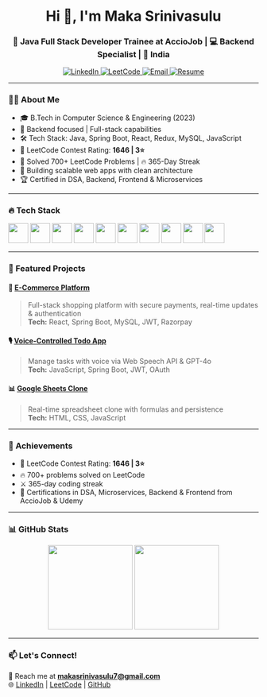 <h1 align="center">Hi 👋, I'm Maka Srinivasulu</h1>
<h3 align="center">🚀 Java Full Stack Developer Trainee at AccioJob | 💻 Backend Specialist | 📍 India</h3>

<p align="center">
  <a href="https://www.linkedin.com/in/maka-srinivasulu-7abaa8244/">
    <img src="https://img.shields.io/badge/LinkedIn-blue?style=flat&logo=linkedin&labelColor=blue" alt="LinkedIn" />
  </a>
  <a href="https://leetcode.com/u/SrinuMaka/">
    <img src="https://img.shields.io/badge/LeetCode-orange?style=flat&logo=leetcode&labelColor=black" alt="LeetCode" />
  </a>
  <a href="mailto:makasrinivasulu7@gmail.com">
    <img src="https://img.shields.io/badge/Gmail-red?style=flat&logo=gmail&labelColor=red" alt="Email" />
  </a>
  <a href="https://drive.google.com/file/d/16XV1ypjkKjVKx5Q-Gf1WTfI5U2M7Jj33/view?usp=sharing">
    <img src="https://img.shields.io/badge/Resume-blue?style=flat&logo=google-drive&logoColor=white" alt="Resume" />
  </a>
</p>

---

### 🧑‍💻 About Me
- 🎓 B.Tech in Computer Science & Engineering (2023)  
- 🧠 Backend focused | Full-stack capabilities  
- 🛠️ Tech Stack: Java, Spring Boot, React, Redux, MySQL, JavaScript  
- 💪 LeetCode Contest Rating: **1646 | 3⭐**  
- 🧩 Solved 700+ LeetCode Problems | 🔥 365-Day Streak  
- 🚧 Building scalable web apps with clean architecture  
- 🏆 Certified in DSA, Backend, Frontend & Microservices

---

### 🔥 Tech Stack

<p align="left">
  <img src="https://cdn.jsdelivr.net/gh/devicons/devicon/icons/java/java-original.svg" width="40" />
  <img src="https://cdn.jsdelivr.net/gh/devicons/devicon/icons/spring/spring-original.svg" width="40" />
  <img src="https://cdn.jsdelivr.net/gh/devicons/devicon/icons/react/react-original.svg" width="40" />
  <img src="https://cdn.jsdelivr.net/gh/devicons/devicon/icons/redux/redux-original.svg" width="40" />
  <img src="https://cdn.jsdelivr.net/gh/devicons/devicon/icons/javascript/javascript-original.svg" width="40" />
  <img src="https://cdn.jsdelivr.net/gh/devicons/devicon/icons/mysql/mysql-original-wordmark.svg" width="40" />
  <img src="https://cdn.jsdelivr.net/gh/devicons/devicon/icons/html5/html5-original.svg" width="40" />
  <img src="https://cdn.jsdelivr.net/gh/devicons/devicon/icons/css3/css3-original.svg" width="40" />
  <img src="https://www.vectorlogo.zone/logos/getpostman/getpostman-icon.svg" width="40" />
  <img src="https://www.vectorlogo.zone/logos/vercel/vercel-icon.svg" width="40" />
</p>

---

### 📌 Featured Projects

#### 🛒 [E-Commerce Platform](https://quickcart-kappa.vercel.app/)
> Full-stack shopping platform with secure payments, real-time updates & authentication  
**Tech:** React, Spring Boot, MySQL, JWT, Razorpay  

#### 🎙️ [Voice-Controlled Todo App](https://todo-zeta-blond-83.vercel.app)
> Manage tasks with voice via Web Speech API & GPT-4o  
**Tech:** JavaScript, Spring Boot, JWT, OAuth  

#### 📊 [Google Sheets Clone](https://google-sheet-clone-three.vercel.app/)
> Real-time spreadsheet clone with formulas and persistence  
**Tech:** HTML, CSS, JavaScript  

---

### 🏅 Achievements
- 💪 LeetCode Contest Rating: **1646 | 3⭐**  
- 🔥 700+ problems solved on LeetCode  
- ⚔️ 365-day coding streak  
- 🧾 Certifications in DSA, Microservices, Backend & Frontend from AccioJob & Udemy

---

### 📊 GitHub Stats
<p align="center">
  <img src="https://github-readme-stats.vercel.app/api?username=Srinu-7&show_icons=true&theme=radical" height="170" />
  <img src="https://github-readme-stats.vercel.app/api/top-langs/?username=Srinu-7&layout=compact&theme=radical" height="170" />
</p>

---

### 📫 Let's Connect!
💌 Reach me at **makasrinivasulu7@gmail.com**  
🌐 [LinkedIn](https://www.linkedin.com/in/maka-srinivasulu-7abaa8244/) | [LeetCode](https://leetcode.com/u/SrinuMaka/) | [GitHub](https://github.com/Srinu-7)
